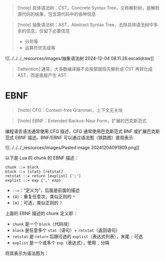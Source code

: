 > [!note] 具体语法树：CST，Concrete Syntax Tree，又称解析树，是解析源代码的结果，包含源代码中的各种信息

> [!note] 抽象语法树：AST，Abstract Syntax Tree，去除具体语法树中多余的信息，仅留下必要信息
> - 分号等
> - 运算符优先级等

![[../../../_resources/images/抽象语法树 2024-12-04 08.11.26.excalidraw]]
> [!attention] 通常，大多数编译器不会按部就班先解析成 CST 再转化成 AST，而是直接产生 AST
# EBNF

> [!note] CFG：Context-free Grammer，上下文无关块

> [!note] EBNF：Extended Backus-Naur Form，扩展的巴克斯范式

编程语言语法通常使用 CFG 描述，CFG 通常使用巴克斯范式 BNF 或扩展巴克斯范式 EBNF 描述。BNF/EBNF 可以通过语法图（铁路图）直观表示

![[../../../_resources/images/Pasted image 20241204091909.png]]

以下是 Lua 的 chunk 的 EBNF 描述：

```ebnf
chunk ::= block
block ::= {stat} [retstat]
retstat ::= return [explist] [';']
explist ::= exp {',' exp}
```
- `::=`：“定义为”，后面是前面的描述
- `{A}`：重复任意次，类似正则的 `*`
- `[A]`：可选，类似正则的 `?`

上面的 EBNF 描述的 chunk 定义即：
- `chunk` 是一个 `block`（代码块）
- `block` 是任意多个 `stat`（语句）+ `retstat`（返回语句）
- `retstat` 是 `return` 后跟可选的 `explist`（表达式列表），末尾 `;` 可选
- `explist` 是一个或多个 `exp`（表达式），使用 `,` 分隔

将其表示为语法图为：

